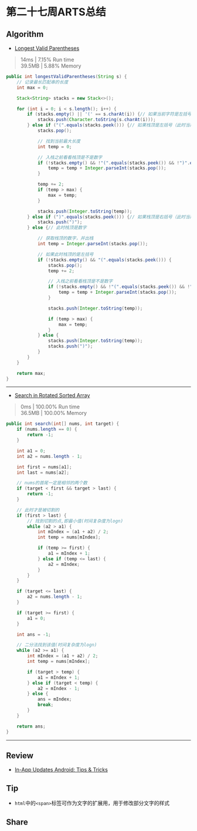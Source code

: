 # 第二十七周ARTS总结
## Algorithm
- [Longest Valid Parentheses](https://leetcode.com/problems/longest-valid-parentheses/)
> 14ms | 7.15% Run time  
> 39.5MB | 5.88% Memory
```java
public int longestValidParentheses(String s) {
    // 记录最长匹配串的长度
    int max = 0;

    Stack<String> stacks = new Stack<>();

    for (int i = 0; i < s.length(); i++) {
        if (stacks.empty() || '(' == s.charAt(i)) {// 如果当前字符是左括号或者栈为空，则入栈
            stacks.push(Character.toString(s.charAt(i)));
        } else if ("(".equals(stacks.peek())) {// 如果栈顶是左括号（此时当前字符一定是右括号）
            stacks.pop();

            // 找到当前最大长度
            int temp = 0;

            // 入栈之前看看栈顶是不是数字
            if (!stacks.empty() && !"(".equals(stacks.peek()) && !")".equals(stacks.peek())) {
                temp = temp + Integer.parseInt(stacks.pop());
            }

            temp += 2;
            if (temp > max) {
                max = temp;
            }

            stacks.push(Integer.toString(temp));
        } else if (")".equals(stacks.peek())) {// 如果栈顶是右括号（此时当前字符一定是右括号）
            stacks.push(")");
        } else {// 此时栈顶是数字

            // 获取栈顶的数字，并出栈
            int temp = Integer.parseInt(stacks.pop());

            // 如果此时栈顶的是左括号
            if (!stacks.empty() && "(".equals(stacks.peek())) {
                stacks.pop();
                temp += 2;

                // 入栈之前看看栈顶是不是数字
                if (!stacks.empty() && !"(".equals(stacks.peek()) && !")".equals(stacks.peek())) {
                    temp = temp + Integer.parseInt(stacks.pop());
                }

                stacks.push(Integer.toString(temp));

                if (temp > max) {
                    max = temp;
                }
            } else {
                stacks.push(Integer.toString(temp));
                stacks.push(")");
            }
        }
    }

    return max;
}
```
----
- [Search in Rotated Sorted Array](https://leetcode.com/problems/search-in-rotated-sorted-array/)
> 0ms | 100.00% Run time  
> 36.5MB | 100.00% Memory
```java
public int search(int[] nums, int target) {
    if (nums.length == 0) {
        return -1;
    }

    int a1 = 0;
    int a2 = nums.length - 1;

    int first = nums[a1];
    int last = nums[a2];

    // nums的首尾一定是相邻的两个数
    if (target < first && target > last) {
        return -1;
    }

    // 此时才是被切割的
    if (first > last) {
        // 找到切割的点,即最小值(时间复杂度为logn)
        while (a2 > a1) {
            int mIndex = (a1 + a2) / 2;
            int temp = nums[mIndex];

            if (temp >= first) {
                a1 = mIndex + 1;
            } else if (temp <= last) {
                a2 = mIndex;
            }
        }
    }

    if (target <= last) {
        a2 = nums.length - 1;
    }

    if (target >= first) {
        a1 = 0;
    }

    int ans = -1;

    // 二分法找到该值(时间复杂度为logn)
    while (a2 >= a1) {
        int mIndex = (a1 + a2) / 2;
        int temp = nums[mIndex];

        if (target > temp) {
            a1 = mIndex + 1;
        } else if (target < temp) {
            a2 = mIndex - 1;
        } else {
            ans = mIndex;
            break;
        }
    }

    return ans;
}
```
----

## Review
- [In-App Updates Android: Tips & Tricks](https://proandroiddev.com/in-app-updates-android-tips-tricks-9d74afef3d4a)  

## Tip
+ `html`中的`<span>`标签可作为文字的扩展用，用于修改部分文字的样式
  
## Share